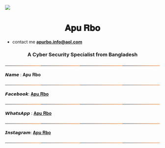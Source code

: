 <p align="left"> <img src="https://komarev.com/ghpvc/?username=apurbo.am999&label=Profile%20views&color=0e75b6&style=flat" alApuRbo" /> </p>

<h1 align="center">𝐀𝐩𝐮 𝐑𝐛𝐨</h1>

- contact me **apurbo.info@aol.com**

<h3 align="center">A Cyber Security Specialist from Bangladesh</h3>

<img align="center" alt="line" src="https://github.com/DalpatRathore/dalpatrathore/blob/main/assets/images/line-2.svg">

𝙉𝙖𝙢𝙚 : 𝐀𝐩𝐮 𝐑𝐛𝐨

<img align="center" alt="line" src="https://github.com/DalpatRathore/dalpatrathore/blob/main/assets/images/line-2.svg">

𝙁𝙖𝙘𝙚𝙗𝙤𝙤𝙠: [𝐀𝐩𝐮 𝐑𝐛𝐨](https://www.facebook.com/apurbo.am999)

<img align="center" alt="line" src="https://github.com/DalpatRathore/dalpatrathore/blob/main/assets/images/line-2.svg">


𝙒𝙝𝙖𝙩𝙨𝘼𝙥𝙥 : [𝐀𝐩𝐮 𝐑𝐛𝐨](https://wa.me/+8801850200224?text=)

<img align="center" alt="line" src="https://github.com/DalpatRathore/dalpatrathore/blob/main/assets/images/line-2.svg">

𝙄𝙣𝙨𝙩𝙖𝙜𝙧𝙖𝙢: [𝐀𝐩𝐮 𝐑𝐛𝐨](https://www.instagram.com/apurbo_bd999)

<img align="center" alt="line" src="https://github.com/DalpatRathore/dalpatrathore/blob/main/assets/images/line-2.svg">
